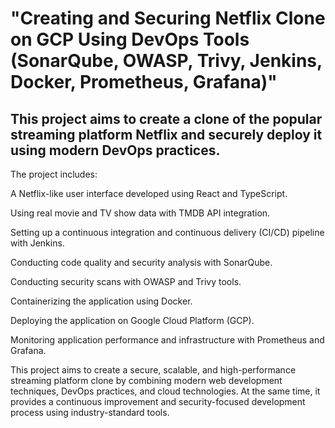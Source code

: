 # "Creating and Securing Netflix Clone on GCP Using DevOps Tools (SonarQube, OWASP, Trivy, Jenkins, Docker, Prometheus, Grafana)"

## This project aims to create a clone of the popular streaming platform Netflix and securely deploy it using modern DevOps practices. 

The project includes:

A Netflix-like user interface developed using React and TypeScript.

Using real movie and TV show data with TMDB API integration.

Setting up a continuous integration and continuous delivery (CI/CD) pipeline with Jenkins.

Conducting code quality and security analysis with SonarQube.

Conducting security scans with OWASP and Trivy tools.

Containerizing the application using Docker.

Deploying the application on Google Cloud Platform (GCP).

Monitoring application performance and infrastructure with Prometheus and Grafana.

This project aims to create a secure, scalable, and high-performance streaming platform clone by combining modern web development techniques, DevOps practices, and cloud technologies. At the same time, it provides a continuous improvement and security-focused development process using industry-standard tools.